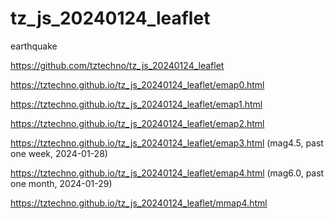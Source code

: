 # tz_js_20240124_leaflet

earthquake

https://github.com/tztechno/tz_js_20240124_leaflet

https://tztechno.github.io/tz_js_20240124_leaflet/emap0.html 

https://tztechno.github.io/tz_js_20240124_leaflet/emap1.html 

https://tztechno.github.io/tz_js_20240124_leaflet/emap2.html 

https://tztechno.github.io/tz_js_20240124_leaflet/emap3.html (mag4.5, past one week, 2024-01-28)

https://tztechno.github.io/tz_js_20240124_leaflet/emap4.html (mag6.0, past one month, 2024-01-29)

https://tztechno.github.io/tz_js_20240124_leaflet/mmap4.html
